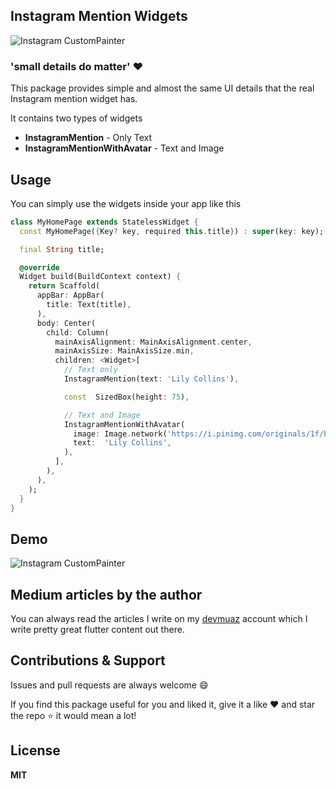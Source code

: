 ## Instagram Mention Widgets

![Instagram CustomPainter](https://github.com/devmuaz/instagram_mention/blob/master/images/instagram_widget.png)

### 'small details do matter' ❤️

This package provides simple and almost the same UI details that the real Instagram mention widget has.

It contains two types of widgets

- **InstagramMention** - Only Text
- **InstagramMentionWithAvatar** - Text and Image

## Usage

You can simply use the widgets inside your app like this

```dart
class MyHomePage extends StatelessWidget {
  const MyHomePage({Key? key, required this.title}) : super(key: key);

  final String title;

  @override
  Widget build(BuildContext context) {
    return Scaffold(
      appBar: AppBar(
        title: Text(title),
      ),
      body: Center(
        child: Column(
          mainAxisAlignment: MainAxisAlignment.center,
          mainAxisSize: MainAxisSize.min,
          children: <Widget>[
            // Text only
            InstagramMention(text: 'Lily Collins'),

            const  SizedBox(height: 75),

            // Text and Image
            InstagramMentionWithAvatar(
              image: Image.network('https://i.pinimg.com/originals/1f/b5/67/1fb567258e278aae24f49e6d5a1950b4.jpg'),
              text:  'Lily Collins',
            ),
          ],
        ),
      ),
    );
  }
}
```

## Demo

![Instagram CustomPainter](https://github.com/devmuaz/instagram_mention/blob/master/images/main_demo.png)

## Medium articles by the author

You can always read the articles I write on my [devmuaz](https://devmuaz.medium.com/) account which I write pretty great flutter content out there.

## Contributions & Support

Issues and pull requests are always welcome 😄

If you find this package useful for you and liked it, give it a like ❤️ and star the repo ⭐️ it would mean a lot!

## License

**MIT**
